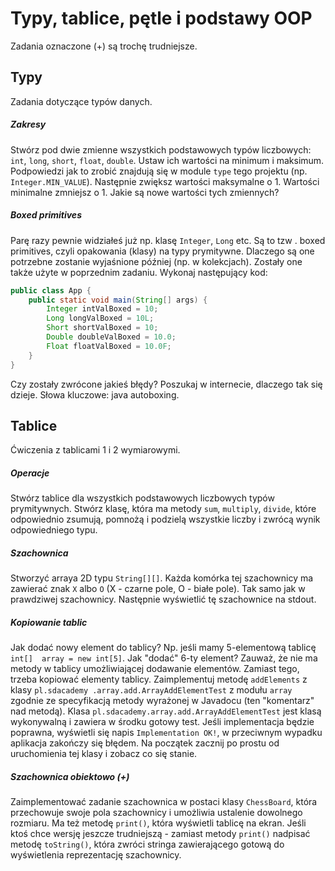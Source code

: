 # Typy, tablice, pętle i podstawy OOP

Zadania oznaczone (+) są trochę trudniejsze.

## Typy
Zadania dotyczące typów danych.

##### Zakresy
Stwórz pod dwie zmienne wszystkich podstawowych typów liczbowych: ``int``, 
``long``, ``short``, ``float``, ``double``. Ustaw ich wartości na minimum i 
maksimum. Podpowiedzi jak to zrobić znajdują się w module ``type`` tego 
projektu (np. ``Integer.MIN_VALUE``). Następnie zwiększ wartości maksymalne o
 1\. Wartości minimalne zmniejsz o 1. Jakie są nowe wartości tych zmiennych? 

##### Boxed primitives
Parę razy pewnie widziałeś już np. klasę ``Integer``, ``Long`` etc. Są to tzw
. boxed primitives, czyli opakowania (klasy) na typy prymitywne. Dlaczego są 
one potrzebne zostanie wyjaśnione później (np. w kolekcjach). Zostały one 
także użyte w poprzednim zadaniu. Wykonaj następujący kod:
```java
public class App {
	public static void main(String[] args) {
		Integer intValBoxed = 10;
		Long longValBoxed = 10L;
		Short shortValBoxed = 10;
		Double doubleValBoxed = 10.0;
		Float floatValBoxed = 10.0F;		
	}
}
```
Czy zostały zwrócone jakieś błędy? Poszukaj w internecie, dlaczego tak się 
dzieje. Słowa kluczowe: java autoboxing.

## Tablice
Ćwiczenia z tablicami 1 i 2 wymiarowymi.

##### Operacje
Stwórz tablice dla wszystkich podstawowych liczbowych typów prymitywnych. 
Stwórz klasę, która ma metody ``sum``, ``multiply``, ``divide``, które 
odpowiednio zsumują, pomnożą i podzielą wszystkie liczby i zwrócą wynik 
odpowiedniego typu.

##### Szachownica
Stworzyć arraya 2D typu ``String[][]``. Każda komórka tej szachownicy ma 
zawierać znak ``X`` albo ``O`` (X - czarne pole, O - białe pole). Tak samo 
jak w prawdziwej szachownicy. Następnie wyświetlić tę szachownice na stdout.

##### Kopiowanie tablic
Jak dodać nowy element do tablicy? Np. jeśli mamy 5-elementową tablicę ``int[] 
array = new int[5]``. Jak "dodać" 6-ty element? Zauważ, że nie ma metody w 
tablicy umożliwiającej dodawanie elementów. Zamiast tego, trzeba kopiować 
elementy tablicy. Zaimplementuj metodę ``addElements`` z klasy ``pl.sdacademy
.array.add.ArrayAddElementTest`` z modułu ``array`` zgodnie ze specyfikacją 
metody wyrażonej w Javadocu (ten "komentarz" nad metodą). Klasa ``pl.sdacademy.array.add.ArrayAddElementTest`` jest klasą wykonywalną i zawiera w
 środku gotowy test. Jeśli implementacja będzie poprawna, wyświetli się napis
  ``Implementation OK!``, w przeciwnym wypadku aplikacja zakończy się błędem.
   Na początek zacznij po prostu od uruchomienia tej klasy i zobacz co się stanie.
   
##### Szachownica obiektowo (+)
Zaimplementować zadanie szachownica w postaci klasy ``ChessBoard``, która 
przechowuje swoje pola szachownicy i umożliwia ustalenie dowolnego rozmiaru. 
Ma też metodę ``print()``, która wyświetli tablicę na ekran. Jeśli ktoś chce 
wersję jeszcze trudniejszą - zamiast metody ``print()`` nadpisać metodę 
``toString()``, która zwróci stringa zawierającego gotową do 
wyświetlenia reprezentację szachownicy.